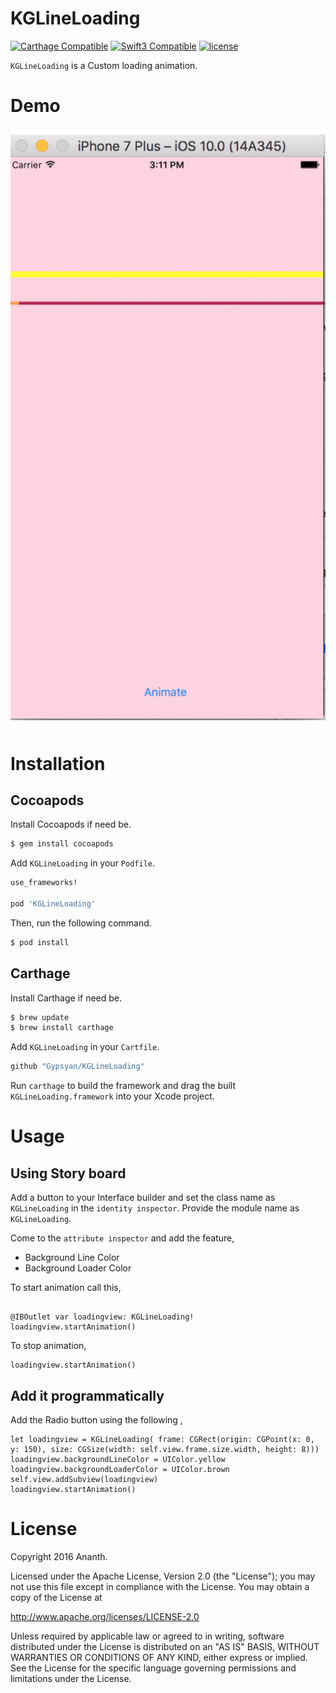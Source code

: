 # KGLineLoading

[![Carthage Compatible](https://img.shields.io/badge/Carthage-compatible-4BC51D.svg?style=flat)](https://github.com/Carthage/Carthage)
[![Swift3 Compatible](https://img.shields.io/badge/KGLineLoading-Swift3-brightgreen.svg)](https://img.shields.io/badge/KGLineLoading-Swift3-brightgreen.svg)
[![license](https://img.shields.io/github/license/Gypsyan/KGLineLoading.svg)]()

`KGLineLoading` is a Custom loading animation.


# Demo
![alt tag](https://github.com/Gypsyan/KGLineLoading/blob/master/output_I11Pum.gif)

# Installation

## Cocoapods

Install Cocoapods if need be.

```bash
$ gem install cocoapods
```

Add `KGLineLoading` in your `Podfile`.

```ruby
use_frameworks!

pod 'KGLineLoading'
```

Then, run the following command.

```bash
$ pod install
```
## Carthage

Install Carthage if need be.

```bash
$ brew update
$ brew install carthage
```

Add `KGLineLoading` in your `Cartfile`.

```ruby
github "Gypsyan/KGLineLoading"
```

Run `carthage` to build the framework and drag the built `KGLineLoading.framework` into your Xcode project.

# Usage

## Using Story board
Add a button to your Interface builder and set the class name as `KGLineLoading` in the `identity inspector`. Provide the module name as `KGLineLoading`.

Come to the `attribute inspector` and add the feature,

  * Background Line Color
  * Background Loader Color


  To start animation call this,

  ```

  @IBOutlet var loadingview: KGLineLoading!
  loadingview.startAnimation()
  ```

  To stop animation,

  ```
  loadingview.startAnimation()
  ```

## Add it programmatically

Add the Radio button using the following ,

  ```
  let loadingview = KGLineLoading( frame: CGRect(origin: CGPoint(x: 0, y: 150), size: CGSize(width: self.view.frame.size.width, height: 8)))
  loadingview.backgroundLineColor = UIColor.yellow
  loadingview.backgroundLoaderColor = UIColor.brown
  self.view.addSubview(loadingview)
  loadingview.startAnimation()
  ```

# License

Copyright 2016 Ananth.

Licensed under the Apache License, Version 2.0 (the "License"); you may not use this file except in compliance with the License. You may obtain a copy of the License at

http://www.apache.org/licenses/LICENSE-2.0

Unless required by applicable law or agreed to in writing, software distributed under the License is distributed on an "AS IS" BASIS, WITHOUT WARRANTIES OR CONDITIONS OF ANY KIND, either express or implied. See the License for the specific language governing permissions and limitations under the License.
